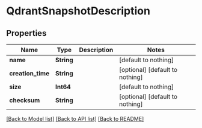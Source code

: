 # QdrantSnapshotDescription


## Properties
Name | Type | Description | Notes
------------ | ------------- | ------------- | -------------
**name** | **String** |  | [default to nothing]
**creation_time** | **String** |  | [optional] [default to nothing]
**size** | **Int64** |  | [default to nothing]
**checksum** | **String** |  | [optional] [default to nothing]


[[Back to Model list]](../README.md#models) [[Back to API list]](../README.md#api-endpoints) [[Back to README]](../README.md)


